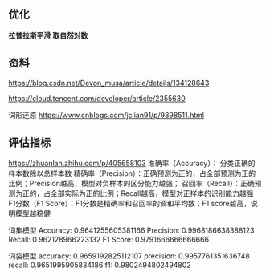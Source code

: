 ## 优化

**拉普拉斯平滑**
**取自然对数**

## 资料
https://blog.csdn.net/Devon_musa/article/details/134128643

https://cloud.tencent.com/developer/article/2355630

词形还原
https://www.cnblogs.com/jclian91/p/9898511.html
## 评估指标
https://zhuanlan.zhihu.com/p/405658103
准确率（Accuracy）： 分类正确的样本数除以总样本数
精确率（Precision）：正确预测为正的，占全部预测为正的比例；Precision越高，模型对负样本的区分能力越强；
召回率（Recall）：正确预测为正的，占全部实际为正的比例；Recall越高，模型对正样本的识别能力越强
F1分数（F1 Score）：F1分数是精确率和召回率的调和平均数；F1 score越高，说明模型越稳健

词集模型
Accuracy: 0.9641255605381166
Precision: 0.9968186638388123
Recall: 0.962128966223132
F1 Score: 0.9791666666666666

词袋模型
accuracy: 0.9659192825112107
precision: 0.9957761351636748
recall: 0.9651995905834186
f1: 0.9802494802494802



